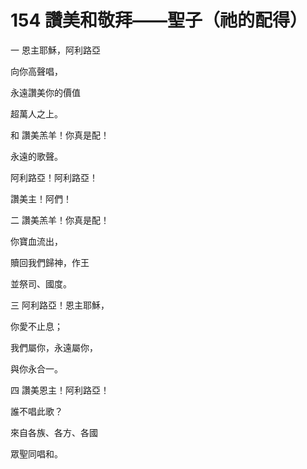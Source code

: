 # 154 讚美和敬拜——聖子（祂的配得）

一 恩主耶穌，阿利路亞

向你高聲唱，

永遠讚美你的價值

超萬人之上。

和 讚美羔羊！你真是配！

永遠的歌聲。

阿利路亞！阿利路亞！

讚美主！阿們！

二 讚美羔羊！你真是配！

你寶血流出，

贖回我們歸神，作王

並祭司、國度。

三 阿利路亞！恩主耶穌，

你愛不止息；

我們屬你，永遠屬你，

與你永合一。

四 讚美恩主！阿利路亞！

誰不唱此歌？

來自各族、各方、各國

眾聖同唱和。

